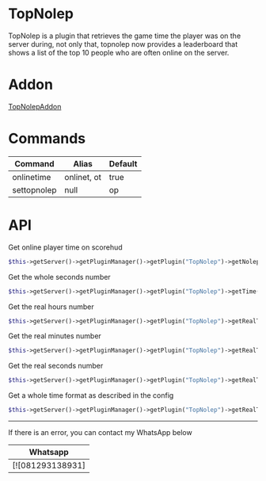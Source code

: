 # TopNolep

TopNolep is a plugin that retrieves the game time the player was on the server during, not only that, topnolep now provides a leaderboard that shows a list of the top 10 people who are often online on the server.

# Addon
[TopNolepAddon](https://github.com/EdoGaming28/TopNolepAddon)
# Commands
Command | Alias| Default
------- | ---------- | --------
onlinetime | onlinet, ot | true
settopnolep | null | op

# API
Get online player time on scorehud
```php
$this->getServer()->getPluginManager()->getPlugin("TopNolep")->getNolepTime($player);
```
Get the whole seconds number
```php
$this->getServer()->getPluginManager()->getPlugin("TopNolep")->getTime($player);
```
Get the real hours number
```php
$this->getServer()->getPluginManager()->getPlugin("TopNolep")->getRealTimeHours($player);
```
Get the real minutes number
```php
$this->getServer()->getPluginManager()->getPlugin("TopNolep")->getRealTimeMinutes($player);
```
Get the real seconds number
```php
$this->getServer()->getPluginManager()->getPlugin("TopNolep")->getRealTimeSeconds($player);
```
Get a whole time format as described in the config
```php
$this->getServer()->getPluginManager()->getPlugin("TopNolep")->getRealTime($player);
```

----------------

If there is an error, you can contact my WhatsApp below

| Whatsapp |
| :---: |
[![081293138931] |
